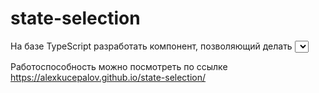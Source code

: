 # state-selection
На базе TypeScript разработать компонент, позволяющий делать <select> разноцветным, с поиском по вариантам. Запрещается использовать готовые компоненты. На каждую запись назначается свой стиль + имеется поиск и автокомплит

Работоспособность можно посмотреть по ссылке https://alexkucepalov.github.io/state-selection/
